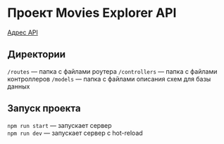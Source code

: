 # Проект Movies Explorer API

[Адрес API](https://api.moexp.nomoredomains.work/)

## Директории

`/routes` — папка с файлами роутера
`/controllers` — папка с файлами контроллеров
`/models` — папка с файлами описания схем для базы данных

## Запуск проекта

`npm run start` — запускает сервер  
`npm run dev` — запускает сервер с hot-reload
